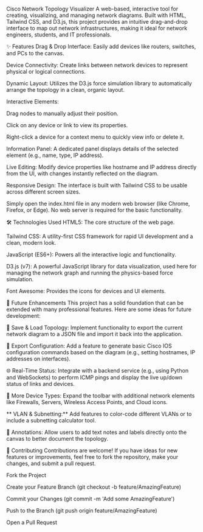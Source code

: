 Cisco Network Topology Visualizer
A web-based, interactive tool for creating, visualizing, and managing network diagrams. Built with HTML, Tailwind CSS, and D3.js, this project provides an intuitive drag-and-drop interface to map out network infrastructures, making it ideal for network engineers, students, and IT professionals.

✨ Features
Drag & Drop Interface: Easily add devices like routers, switches, and PCs to the canvas.

Device Connectivity: Create links between network devices to represent physical or logical connections.

Dynamic Layout: Utilizes the D3.js force simulation library to automatically arrange the topology in a clean, organic layout.

Interactive Elements:

Drag nodes to manually adjust their position.

Click on any device or link to view its properties.

Right-click a device for a context menu to quickly view info or delete it.

Information Panel: A dedicated panel displays details of the selected element (e.g., name, type, IP address).

Live Editing: Modify device properties like hostname and IP address directly from the UI, with changes instantly reflected on the diagram.

Responsive Design: The interface is built with Tailwind CSS to be usable across different screen sizes.

Simply open the index.html file in any modern web browser (like Chrome, Firefox, or Edge). No web server is required for the basic functionality.

🛠️ Technologies Used
HTML5: The core structure of the web page.

Tailwind CSS: A utility-first CSS framework for rapid UI development and a clean, modern look.

JavaScript (ES6+): Powers all the interactive logic and functionality.

D3.js (v7): A powerful JavaScript library for data visualization, used here for managing the network graph and running the physics-based force simulation.

Font Awesome: Provides the icons for devices and UI elements.

🔮 Future Enhancements
This project has a solid foundation that can be extended with many professional features. Here are some ideas for future development:

💾 Save & Load Topology: Implement functionality to export the current network diagram to a JSON file and import it back into the application.

📝 Export Configuration: Add a feature to generate basic Cisco IOS configuration commands based on the diagram (e.g., setting hostnames, IP addresses on interfaces).

🌐 Real-Time Status: Integrate with a backend service (e.g., using Python and WebSockets) to perform ICMP pings and display the live up/down status of links and devices.

🧩 More Device Types: Expand the toolbar with additional network elements like Firewalls, Servers, Wireless Access Points, and Cloud icons.

** VLAN & Subnetting:** Add features to color-code different VLANs or to include a subnetting calculator tool.

📝 Annotations: Allow users to add text notes and labels directly onto the canvas to better document the topology.

🤝 Contributing
Contributions are welcome! If you have ideas for new features or improvements, feel free to fork the repository, make your changes, and submit a pull request.

Fork the Project

Create your Feature Branch (git checkout -b feature/AmazingFeature)

Commit your Changes (git commit -m 'Add some AmazingFeature')

Push to the Branch (git push origin feature/AmazingFeature)

Open a Pull Request
